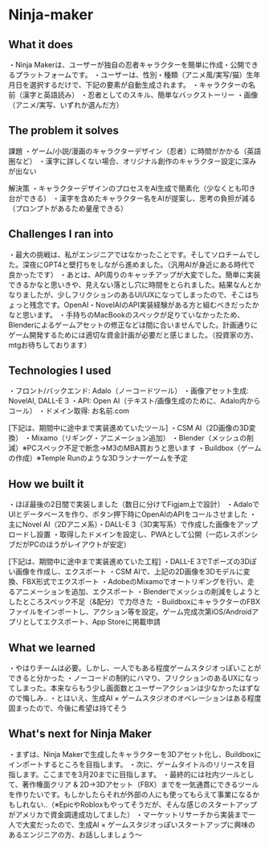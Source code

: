 # Ninja-maker

## What it does
・Ninja Makerは、ユーザーが独自の忍者キャラクターを簡単に作成・公開できるプラットフォームです。
・ユーザーは、性別・種類（アニメ風/実写/猫）生年月日を選択するだけで、下記の要素が自動生成されます。
 ・キャラクターの名前（漢字と英語読み）
 ・忍者としてのスキル、簡単なバックストーリー
 ・画像（アニメ/実写、いずれか選んだ方）

## The problem it solves
課題
・ゲーム/小説/漫画のキャラクターデザイン（忍者）に時間がかかる（英語圏など）
・漢字に詳しくない場合、オリジナル創作のキャラクター設定に深みが出ない

解決策
・キャラクターデザインのプロセスをAI生成で簡素化（少なくとも叩き台ができる）
・漢字を含めたキャラクター名をAIが提案し、思考の負担が減る（プロンプトがあるため量産できる）

## Challenges I ran into
・最大の挑戦は、私がエンジニアではなかったことです。そしてソロチームでした。深夜にGPT4と壁打ちをしながら進めました。（汎用AIが身近にある時代で良かったです）
・あとは、API周りのキャッチアップが大変でした。簡単に実装できるかなと思いきや、見えない落とし穴に時間をとられました。結果なんとかなりましたが、少しフリクションのあるUI/UXになってしまったので、そこはちょっと残念です。OpenAI・NovelAIのAPI実装経験がある方と組むべきだったかなと思います。
・手持ちのMacBookのスペックが足りていなかったため、Blenderによるゲームアセットの修正などは間に合いませんでした。計画通りにゲーム開発するためには適切な資金計画が必要だと感じました。（投資家の方、mtgお待ちしております）

## Technologies I used
・フロント/バックエンド: Adalo（ノーコードツール）
・画像アセット生成: NovelAI, DALL-E 3
・API: Open AI（テキスト/画像生成のために、Adalo内からコール）
・ドメイン取得: お名前.com

[下記は、期間中に途中まで実装進めていたツール]
・CSM AI（2D画像の3D変換）
・Mixamo（リギング・アニメーション追加）
・Blender（メッシュの削減）※PCスペック不足で断念→M3のMBA買おうと思います
・Buildbox（ゲームの作成）※Temple Runのような3Dランナーゲームを予定

## How we built it
・ほぼ最後の2日間で実装しました（数日に分けてFigjam上で設計）
・AdaloでUIとデータベースを作り、ボタン押下時にOpenAIのAPIをコールさせました
・主にNovel AI（2Dアニメ系）・DALL-E 3（3D実写系）で作成した画像をアップロードし設置
・取得したドメインを設定し、PWAとして公開（一応レスポンシブだがPCのほうがレイアウトが安定）

[下記は、期間中に途中まで実装進めていた工程]
・DALL-E 3でTポーズの3Dぽい画像を作成し、エクスポート
・CSM AIで、上記の2D画像を3Dモデルに変換、FBX形式でエクスポート
・AdobeのMixamoでオートリギングを行い、走るアニメーションを追加、エクスポート
・Blenderでメッシュの削減をしようとしたところスペック不足（&配分）で力尽きた
・BuildboxにキャラクターのFBXファイルをインポートし、アクション等を設定。ゲーム完成次第iOS/Androidアプリとしてエクスポート、App Storeに掲載申請

## What we learned
・やはりチームは必要。しかし、一人でもある程度ゲームスタジオっぽいことができると分かった
・ノーコードの制約にハマり、フリクションのあるUXになってしまった。本来ならもう少し画面数とユーザーアクションは少なかったはずなので悔しみ..
・とはいえ、生成AI × ゲームスタジオのオペレーションはある程度固まったので、今後に希望は持てそう

## What's next for Ninja Maker
・まずは、Ninja Makerで生成したキャラクターを3Dアセット化し、Buildboxにインポートするところを目指します。
・次に、ゲームタイトルのリリースを目指します。ここまでを3月20までに目指します。
・最終的には社内ツールとして、著作権面クリア & 2D→3Dアセット（FBX）までを一気通貫にできるツールを作りたいです。もしかしたらそれが外部の人にも使ってもらえて事業になるかもしれない..（※EpicやRobloxもやってそうだが、そんな感じのスタートアップがアメリカで資金調達成功してました）
・マーケットリサーチから実装まで一人で大変だったので、生成AI × ゲームスタジオっぽいスタートアップに興味のあるエンジニアの方、お話ししましょう〜
